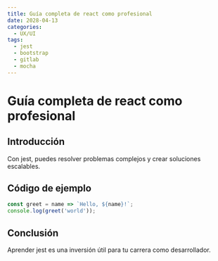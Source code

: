 ```yaml
---
title: Guía completa de react como profesional
date: 2028-04-13
categories:
  - UX/UI
tags:
  - jest
  - bootstrap
  - gitlab
  - mocha
---
```


# Guía completa de react como profesional

## Introducción

Con jest, puedes resolver problemas complejos y crear soluciones escalables.

## Código de ejemplo

```javascript
const greet = name => `Hello, ${name}!`;
console.log(greet('world'));
```

## Conclusión

Aprender jest es una inversión útil para tu carrera como desarrollador.